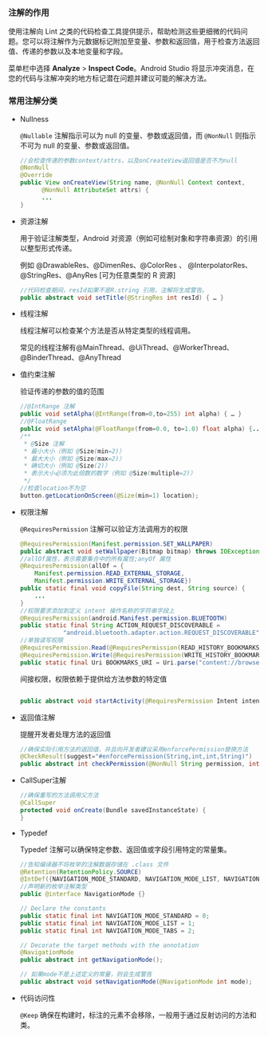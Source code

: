 ### 注解的作用

使用注解向 Lint 之类的代码检查工具提供提示，帮助检测这些更细微的代码问题。您可以将注解作为元数据标记附加至变量、参数和返回值，用于检查方法返回值、传递的参数以及本地变量和字段。

菜单栏中选择 **Analyze** > **Inspect Code**。Android Studio 将显示冲突消息，在您的代码与注解冲突的地方标记潜在问题并建议可能的解决方法。

### 常用注解分类

* Nullness

  `@Nullable` 注解指示可以为 null 的变量、参数或返回值，而 `@NonNull` 则指示不可为 null 的变量、参数或返回值。

  ```java
  //会检查传递的参数context/attrs，以及onCreateView返回值是否不为null
  @NonNull
  @Override
  public View onCreateView(String name, @NonNull Context context,
        @NonNull AttributeSet attrs) {
        ...
  }
  ```

* 资源注解

  用于验证注解类型，Android 对资源（例如可绘制对象和字符串资源）的引用以整型形式传递。

  例如 @DrawableRes、@DimenRes、@ColorRes 、 @InterpolatorRes、@StringRes、@AnyRes [可为任意类型的 R 资源]

  ```java
  //代码检查期间，resId如果不是R.string 引用，注解将生成警告。
  public abstract void setTitle(@StringRes int resId) { … }
  ```

* 线程注解

  线程注解可以检查某个方法是否从特定类型的线程调用。

  常见的线程注解有@MainThread、@UiThread、@WorkerThread、@BinderThread、@AnyThread

* 值约束注解

  验证传递的参数的值的范围

  ```java
  //@IntRange 注解
  public void setAlpha(@IntRange(from=0,to=255) int alpha) { … }
  //@FloatRange
  public void setAlpha(@FloatRange(from=0.0, to=1.0) float alpha) {...}
  /**
   * @Size 注解
   * 最小大小（例如 @Size(min=2)）
   * 最大大小（例如 @Size(max=2)）
   * 确切大小（例如 @Size(2)）
   * 表示大小必须为此倍数的数字（例如 @Size(multiple=2)）
   */
  //检查location不为空
  button.getLocationOnScreen(@Size(min=1) location);

  ```

* 权限注解

   `@RequiresPermission` 注解可以验证方法调用方的权限

  ```java
  @RequiresPermission(Manifest.permission.SET_WALLPAPER)
  public abstract void setWallpaper(Bitmap bitmap) throws IOException;
  //allOf属性，表示需要集合中的所有属性;anyOf 属性
  @RequiresPermission(allOf = {
      Manifest.permission.READ_EXTERNAL_STORAGE,
      Manifest.permission.WRITE_EXTERNAL_STORAGE})
  public static final void copyFile(String dest, String source) {
      ...
  }
  //权限要求添加到定义 intent 操作名称的字符串字段上
  @RequiresPermission(android.Manifest.permission.BLUETOOTH)
  public static final String ACTION_REQUEST_DISCOVERABLE =
              "android.bluetooth.adapter.action.REQUEST_DISCOVERABLE";
  //单独读写权限
  @RequiresPermission.Read(@RequiresPermission(READ_HISTORY_BOOKMARKS))
  @RequiresPermission.Write(@RequiresPermission(WRITE_HISTORY_BOOKMARKS))
  public static final Uri BOOKMARKS_URI = Uri.parse("content://browser/bookmarks");
  ```

  间接权限，权限依赖于提供给方法参数的特定值

  ```java

  public abstract void startActivity(@RequiresPermission Intent intent, @Nullable Bundle) {...}
  ```

* 返回值注解

  提醒开发者处理方法的返回值

  ```java
  //确保实际引用方法的返回值，并且向开发者建议采用enforcePermission替换方法
  @CheckResult(suggest="#enforcePermission(String,int,int,String)")
  public abstract int checkPermission(@NonNull String permission, int pid, int uid);
  ```

* CallSuper注解

  ```java
  //确保重写的方法调用父方法
  @CallSuper
  protected void onCreate(Bundle savedInstanceState) {
  }
  ```

* Typedef

  Typedef 注解可以确保特定参数、返回值或字段引用特定的常量集。

  ```java
  //告知编译器不将枚举的注解数据存储在 .class 文件
  @Retention(RetentionPolicy.SOURCE)
  @IntDef({NAVIGATION_MODE_STANDARD, NAVIGATION_MODE_LIST, NAVIGATION_MODE_TABS})
  //声明新的枚举注解类型
  public @interface NavigationMode {}

  // Declare the constants
  public static final int NAVIGATION_MODE_STANDARD = 0;
  public static final int NAVIGATION_MODE_LIST = 1;
  public static final int NAVIGATION_MODE_TABS = 2;

  // Decorate the target methods with the annotation
  @NavigationMode
  public abstract int getNavigationMode();

  // 如果mode不是上述定义的常量，则会生成警告
  public abstract void setNavigationMode(@NavigationMode int mode);
  ```

* 代码访问性

  `@Keep` 确保在构建时，标注的元素不会移除，一般用于通过反射访问的方法和类。

  ​